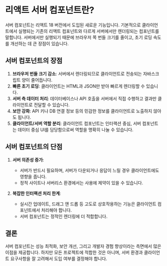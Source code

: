 # 리액트 서버 컴포넌트란?

서버 컴포넌트는 리액트 18 버전에서 도입된 새로운 기능입니다. 기본적으로 클라이언트에서 실행되는 기존의 리액트 컴포넌트와 다르게 서버에서만 렌더링되는 컴포넌트를 말합니다. 서버에서만 실행되기 때문에 브라우저 쪽 번들 크기를 줄이고, 초기 로딩 속도를 개선하는 데 큰 장점이 있습니다.

## 서버 컴포넌트의 장점

1. **브라우저 번들 크기 감소**: 서버에서 렌더링되므로 클라이언트로 전송되는 자바스크립트 양이 줄어듭니다.
2. **빠른 초기 로딩**: 클라이언트는 HTML과 JSON만 받아 빠르게 렌더링할 수 있습니다.
3. **서버 측 데이터 처리**: 데이터베이스나 API 호출을 서버에서 직접 수행하고 결과만 클라이언트로 전달할 수 있습니다.
4. **보안 강화**: API 키나 DB 연결 정보 등의 민감한 정보를 클라이언트로 노출하지 않아도 됩니다.
5. **클라이언트/서버 역할 분리**: 클라이언트 컴포넌트는 인터랙션 중심, 서버 컴포넌트는 데이터 중심 UI를 담당함으로써 역할을 명확히 나눌 수 있습니다.

## 서버 컴포넌트의 단점

1. **서버 의존성 증가**:

   * 서버가 반드시 필요하며, 서버가 다운되거나 응답이 느릴 경우 클라이언트에도 영향을 줍니다.
   * 정적 사이트나 서버리스 환경에서는 사용에 제약이 있을 수 있습니다.

2. **복잡한 인터랙션 처리 한계**:

   * 실시간 업데이트, 드래그 앤 드롭 등 고도로 상호작용하는 기능은 클라이언트 컴포넌트에서 처리해야 합니다.
   * 서버 컴포넌트는 정적인 렌더링에 더 적합합니다.

## 결론

서버 컴포넌트는 성능 최적화, 보안 개선, 그리고 개발자 경험 향상이라는 측면에서 많은 이점을 제공합니다. 하지만 모든 프로젝트에 적합한 것은 아니며, 서버 환경과 클라이언트 요구사항을 잘 고려해서 도입 여부를 결정해야 합니다.

